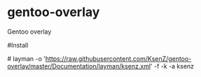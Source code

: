 gentoo-overlay
==============

Gentoo overlay

#Install

\# layman -o 'https://raw.githubusercontent.com/KsenZ/gentoo-overlay/master/Documentation/layman/ksenz.xml' -f -k -a ksenz
